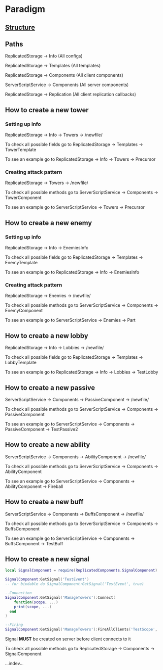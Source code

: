 # Paradigm

## [Structure](https://miro.com/app/board/uXjVLKPyetg=/?share_link_id=227356778849)

## Paths
ReplicatedStorage -> Info (All configs)

ReplicatedStorage -> Templates (All templates)

ReplicatedStorage -> Components (All client components)

ServerScriptService -> Components (All server components)

ReplicatedStorage -> Replication (All client replication callbacks)


## How to create a new tower
### Setting up info
ReplicatedStorage -> Info -> Towers -> /newfile/

To check all possible fields go to ReplicatedStorage -> Templates -> TowerTemplate

To see an example go to ReplicatedStorage -> Info -> Towers -> Precursor


### Creating attack pattern
ReplicatedStorage -> Towers -> /newfile/

To check all possible methods go to ServerScriptService -> Components -> TowerComponent

To see an example go to ServerScriptService -> Towers -> Precursor


## How to create a new enemy
### Setting up info
ReplicatedStorage -> Info -> EnemiesInfo

To check all possible fields go to ReplicatedStorage -> Templates -> EnemyTemplate

To see an example go to ReplicatedStorage -> Info -> EnemiesInfo

### Creating attack pattern
ReplicatedStorage -> Enemies -> /newfile/

To check all possible methods go to ServerScriptService -> Components -> EnemyComponent

To see an example go to ServerScriptService -> Enemies -> Part


## How to create a new lobby
ReplicatedStorage -> Info -> Lobbies -> /newfile/

To check all possible fields go to ReplicatedStorage -> Templates -> LobbyTemplate

To see an example go to ReplicatedStorage -> Info -> Lobbies -> TestLobby


## How to create a new passive
ServerScriptService -> Components -> PassiveComponent -> /newfile/

To check all possible methods go to ServerScriptService -> Components -> PassiveComponent

To see an example go to ServerScriptService -> Components -> PassiveComponent -> TestPassive2


## How to create a new ability
ServerScriptService -> Components -> AbilityComponent -> /newfile/

To check all possible methods go to ServerScriptService -> Components -> AbilityComponent

To see an example go to ServerScriptService -> Components -> AbilityComponent -> Fireball


## How to create a new buff
ServerScriptService -> Components -> BuffsComponent -> /newfile/

To check all possible methods go to ServerScriptService -> Components -> BuffsComponent

To see an example go to ServerScriptService -> Components -> BuffsComponent -> TestBuff


## How to create a new signal
```lua
local SignalComponent = require(ReplicatedComponents.SignalComponent)

SignalComponent:GetSignal('TestEvent')
-- for bindable do SignalComponent:GetSignal('TestEvent', true)

--Connection
SignalComponent:GetSignal('ManageTowers'):Connect(
	function(scope, ...)
    print(scope, ...)
  end
)

--Firing
SignalComponent:GetSignal('ManageTowers'):FireAllClients('TestScope', 'someparams')
```
Signal **MUST** be created on server before client connects to it

To check all possible methods go to ReplicatedStorage -> Components -> SignalComponent

...indev...

